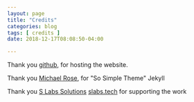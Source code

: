 ```yaml
---
layout: page
title: "Credits"
categories: blog
tags: [ credits ]
date: 2018-12-17T08:08:50-04:00

---
```




Thank you [github](github.com), for hosting the website.

Thank you [Michael Rose](https://mademistakes.com/), for "So Simple Theme" Jekyll

Thank you [S Labs Solutions]([link](https://slabs.tech)) [slabs.tech](https://slabs.tech) for supporting the work

